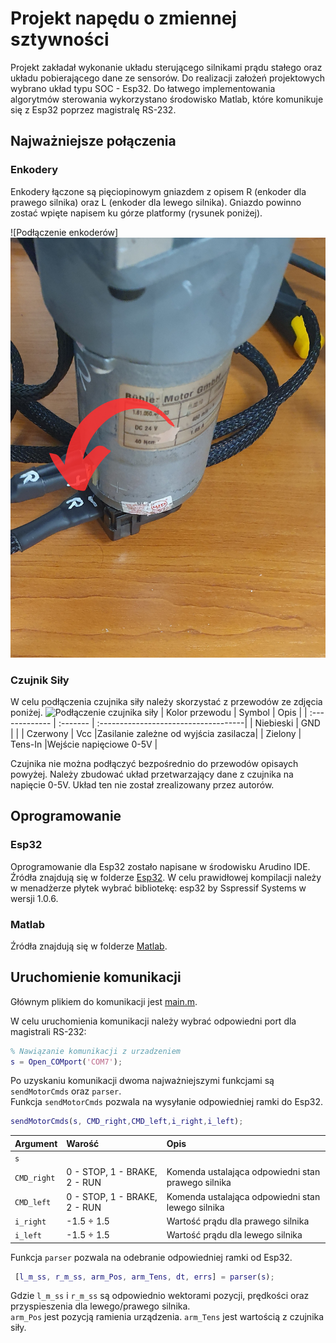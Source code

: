
# Projekt napędu o zmiennej sztywności


Projekt zakładał wykonanie układu sterującego silnikami prądu stałego oraz układu pobierającego dane ze sensorów. Do realizacji założeń projektowych wybrano układ typu SOC - Esp32. Do łatwego implementowania algorytmów sterowania wykorzystano środowisko Matlab, które komunikuje się z Esp32 poprzez magistralę RS-232. 

## Najważniejsze połączenia
### Enkodery
Enkodery łączone są pięciopinowym gniazdem z opisem R (enkoder dla prawego silnika) oraz L (enkoder dla lewego silnika). Gniazdo powinno zostać wpięte napisem ku górze platformy (rysunek poniżej).

![Podłączenie enkoderów] 
![Screenshot](images/enc_con.png)

### Czujnik Siły
W celu podłączenia czujnika siły należy skorzystać z przewodów ze zdjęcia poniżej. 
![Podłączenie czujnika siły](https://upload.wikimedia.org/wikipedia/commons/thumb/8/87/RS-232.jpeg/360px-RS-232.jpeg)
| Kolor przewodu | Symbol   | Opis                                 |
| :------------- | :------- | :------------------------------------|
| Niebieski      |   GND    |                                      |
| Czerwony       |   Vcc    |Zasilanie zależne od wyjścia zasilacza|
| Zielony        |  Tens-In |Wejście napięciowe 0-5V               |

Czujnika nie można podłączyć bezpośrednio do przewodów opisaych powyżej. Należy zbudować układ przetwarzający dane z czujnika na napięcie 0-5V. Układ ten nie został zrealizowany przez autorów.
## Oprogramowanie
### Esp32
Oprogramowanie dla Esp32 zostało napisane w środowisku Arudino IDE. Źródła znajdują się w folderze [Esp32](your-project-name/tree/master/your-subfolder). W celu prawidłowej kompilacji należy w menadżerze płytek wybrać bibliotekę: esp32 by Sspressif Systems w wersji 1.0.6.

### Matlab
Źródła znajdują się w folderze [Matlab](your-project-name/tree/master/your-subfolder).

## Uruchomienie komunikacji
Głównym plikiem do komunikacji jest [main.m](your-project-name/tree/master/your-subfolder).  

W celu uruchomienia komunikacji należy wybrać odpowiedni port dla magistrali RS-232:

```matlab
% Nawiązanie komunikacji z urzadzeniem
s = Open_COMport('COM7');
```
Po uzyskaniu komunikacji dwoma najważniejszymi funkcjami są `sendMotorCmds` oraz `parser`.  
Funkcja `sendMotorCmds` pozwala na wysyłanie odpowiedniej ramki do Esp32.
```matlab
sendMotorCmds(s, CMD_right,CMD_left,i_right,i_left);
```
| Argument  | Warość     | Opis                |
| :-------- | :-------   | :------------------------- |
|  `s`      |            |  |
|  `CMD_right`    |  0 - STOP, 1 - BRAKE, 2 - RUN        | Komenda ustalająca odpowiedni stan prawego silnika  |
|  `CMD_left`    |            0 - STOP, 1 - BRAKE, 2 - RUN        | Komenda ustalająca odpowiedni stan lewego silnika  |
|  `i_right`    |    -1.5 ÷ 1.5        | Wartość prądu dla prawego silnika |
|  `i_left`    |     -1.5 ÷ 1.5       | Wartość prądu dla lewego silnika |

Funkcja `parser` pozwala na odebranie odpowiedniej ramki od Esp32.
```matlab
 [l_m_ss, r_m_ss, arm_Pos, arm_Tens, dt, errs] = parser(s);
```
Gdzie `l_m_ss` i `r_m_ss` są odpowiednio wektorami pozycji, prędkości oraz przyspieszenia dla lewego/prawego silnika.  
`arm_Pos` jest pozycją ramienia urządzenia.
`arm_Tens` jest wartością z czujnika siły.